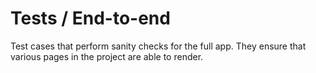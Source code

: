 # Tests / End-to-end

Test cases that perform sanity checks for the full app. They ensure that
various pages in the project are able to render.
